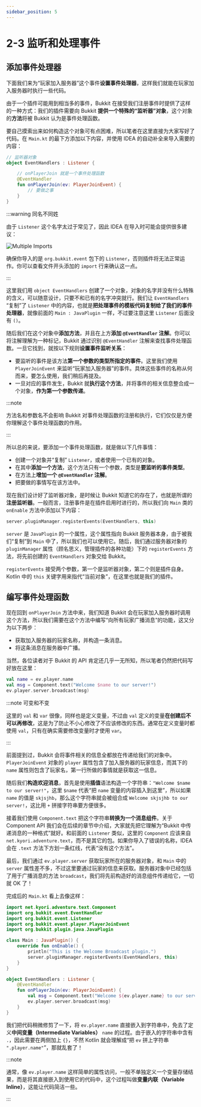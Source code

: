 ```yaml
---
sidebar_position: 5
---
```


# 2-3 监听和处理事件

## 添加事件处理器

下面我们来为“玩家加入服务器”这个事件**设置事件处理器**，这样我们就能在玩家加入服务器时执行一些代码。

由于一个插件可能用到相当多的事件，Bukkit 在接受我们注册事件时提供了这样的一种方式：我们的插件需要向 Bukkit **提供一个特殊的“监听器”对象**，这个对象的**方法**将被 Bukkit 认为是事件处理函数。

要自己摸索出来如何构造这个对象可有点困难，所以笔者在这里直接为大家写好了代码。在 `Main.kt` 的最下方添加以下内容，并使用 IDEA 的自动补全来导入需要的内容：

```kotlin
// 监听器对象
object EventHandlers : Listener {

    // onPlayerJoin 就是一个事件处理函数
    @EventHandler
    fun onPlayerJoin(ev: PlayerJoinEvent) {
        // 要做之事
    }
}
```

:::warning 同名不同姓

由于 `Listener` 这个名字太过于常见了，因此 IDEA 在导入时可能会提供很多建议：

![Multiple Imports](/img/contents/multi-import.png)

确保你导入的是 `org.bukkit.event` 包下的 `Listener`，否则插件将无法正常运作。你可以查看文件开头添加的 `import` 行来确认这一点。

:::

这里我们用 `object EventHandlers` 创建了一个对象，对象的名字并没有什么特殊的含义，可以随意设计，只要不和已有的名字冲突就行。我们让 `EventHandlers` “复制”了 `Listener` 中的内容，也就是**把处理事件的模板代码复制给了我们的事件处理器**，就像前面的 `Main : JavaPlugin` 一样，不过要注意这里 `Listener` 后面没有 `()`。

随后我们在这个对象中**添加方法**，并且在上方**添加 `@EventHandler` 注解**。你可以将注解理解为一种标记，Bukkit 通过识别 `@EventHandler` 注解来查找事件处理函数。一旦它找到，就按以下规则**设置事件监听关系**：

- 要监听的事件是该方法**第一个参数的类型所指定的事件**。这里我们使用 `PlayerJoinEvent` 来监听“玩家加入服务器”的事件。具体这些事件的名称从何而来，要怎么使用，我们稍后再提及。
- 一旦对应的事件发生，Bukkit 就**执行这个方法**，并将事件的相关信息整合成一个对象，**作为第一个参数传递**。

:::note

方法名和参数名不会影响 Bukkit 对事件处理函数的注册和执行，它们仅仅是方便你理解这个事件处理函数的作用。

:::

所以总的来说，要添加一个事件处理函数，就是做以下几件事情：

- 创建一个对象并“复制” `Listener`，或者使用一个已有的对象。
- 在其中**添加一个方法**，这个方法只有一个参数，类型是**要监听的事件类型**。
- 在方法上**增加一个 `@EventHandler` 注解**。
- 把要做的事情写在该方法中。

现在我们设计好了监听器对象，是时候让 Bukkit 知道它的存在了，也就是所谓的**注册监听器**。一般而言，注册事件是在插件启用时进行的，所以我们向 `Main` 类的 `onEnable` 方法中添加以下内容：

```kotlin
server.pluginManager.registerEvents(EventHandlers, this)
```

`server` 是 `JavaPlugin` 的一个属性，这个属性指向 Bukkit 服务器本身，由于被我们“复制”到 `Main` 中了，所以我们也可以使用它。随后，我们通过服务器对象的 `pluginManager` 属性（顾名思义，管理插件的各种功能）下的 `registerEvents` 方法，将先前创建的 `EventHandlers` 对象交给 Bukkit。

`registerEvents` 接受两个参数，第一个是监听器对象，第二个则是插件自身。Kotlin 中的 `this` 关键字用来指代“当前对象”，在这里也就是我们的插件。

## 编写事件处理函数

现在回到 `onPlayerJoin` 方法中来，我们知道 Bukkit 会在玩家加入服务器时调用这个方法，所以我们需要在这个方法中编写“向所有玩家广播消息”的功能，这又分为以下两步：

- 获取加入服务器的玩家名称，并构造一条消息。
- 将这条消息在服务器中广播。

当然，各位读者对于 Bukkit 的 API 肯定还几乎一无所知，所以笔者仍然把代码写好放在这里：

```kotlin
val name = ev.player.name
val msg = Component.text("Welcome $name to our server!")
ev.player.server.broadcast(msg)
```

:::note 可变和不变

这里的 `val` 和 `var` 很像，同样也是定义变量，不过由 `val` 定义的变量**在创建后不可以再修改**，这是为了防止不小心修改了不应该修改的东西。通常在定义变量时都使用 `val`，只有在确实需要修改变量时才使用 `var`。

:::

前面提到过，Bukkit 会将事件相关的信息全都放在传递给我们的对象中。`PlayerJoinEvent` 对象的 `player` 属性包含了加入服务器的玩家信息，而其下的 `name` 属性则包含了玩家名，第一行所做的事情就是获取这一信息。

随后我们**构造欢迎消息**，首先是使用**插值**语法构造一个字符串：`"Welcome $name to our server!"`，这里 `$name` 代表“把 `name` 变量的内容插入到这里”，所以如果 `name` 的值是 `skjsjhb`，那么这个字符串就会被组合成 `Welcome skjsjhb to our server!`，这比用 `+` 拼接字符串要方便很多。

接着我们使用 `Component.text` 把这个字符串**转换为一个消息组件**。关于 Component API 我们会在后续的章节中介绍，大家就先把它理解为“Bukkit 中传递消息的一种格式”就好。和前面的 `Listener` 类似，这里的 `Component` 应该来自 `net.kyori.adventure.text`，而不是其它的包。如果你导入了错误的名称，IDEA 会在 `.text` 方法下方划一条红线，代表“没有这个方法”。

最后，我们通过 `ev.player.server` 获取玩家所在的服务器对象，和 `Main` 中的 `server` 属性差不多，不过这里要通过玩家的信息来获取。服务器对象中已经包括了用于广播消息的方法 `broadcast`，我们将先前构造好的消息组件传递给它，一切就 OK 了！

完成后的 `Main.kt` 看上去像这样：

```kotlin
import net.kyori.adventure.text.Component
import org.bukkit.event.EventHandler
import org.bukkit.event.Listener
import org.bukkit.event.player.PlayerJoinEvent
import org.bukkit.plugin.java.JavaPlugin

class Main : JavaPlugin() {
    override fun onEnable() {
        println("This is the Welcome Broadcast plugin.")
        server.pluginManager.registerEvents(EventHandlers, this)
    }
}

object EventHandlers : Listener {
    @EventHandler
    fun onPlayerJoin(ev: PlayerJoinEvent) {
        val msg = Component.text("Welcome ${ev.player.name} to our server!")
        ev.player.server.broadcast(msg)
    }
}
```

我们把代码稍微修剪了一下，将 `ev.player.name` 直接嵌入到字符串中，免去了定义**中间变量（Intermediate Variables）** `name` 的过程。由于嵌入的字符串中含有 `.`，因此需要在两侧加上 `{}`，不然 Kotlin 就会理解成“把 `ev` 拼上字符串 `".player.name"`”，那就乱套了！

:::note

通常，像 `ev.player.name` 这样简单的属性访问，一般不单独定义一个变量存储结果，而是将其直接嵌入到使用它的代码中，这个过程叫做**变量内联（Variable Inline）**，这能让代码简洁一些。

:::